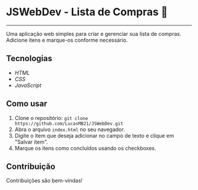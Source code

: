 # JSWebDev - Lista de Compras 🛒
---
Uma aplicação web simples para criar e gerenciar sua lista de compras. Adicione itens e marque-os conforme necessário.

## Tecnologias

* _HTML_
* _CSS_
* _JavaScript_

## Como usar

1.  Clone o repositório: `git clone https://github.com/LucasMB21/JSWebDev.git`
2.  Abra o arquivo `index.html` no seu navegador.
3.  Digite o item que deseja adicionar no campo de texto e clique em "Salvar item".
4.  Marque os itens como concluídos usando os checkboxes.

## Contribuição

Contribuições são bem-vindas!
 
